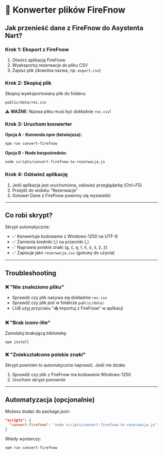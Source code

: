 # 🔄 Konwerter plików FireFnow

## Jak przenieść dane z FireFnow do Asystenta Nart?

### Krok 1: Eksport z FireFnow
1. Otwórz aplikację FireFnow
2. Wyeksportuj rezerwacje do pliku CSV
3. Zapisz plik (dowolna nazwa, np. `export.csv`)

### Krok 2: Skopiuj plik
Skopiuj wyeksportowany plik do folderu:
```
public/data/rez.csv
```

⚠️ **WAŻNE**: Nazwa pliku musi być dokładnie `rez.csv`!

### Krok 3: Uruchom konwerter

**Opcja A - Komenda npm (łatwiejsza):**
```bash
npm run convert-firefnow
```

**Opcja B - Node bezpośrednio:**
```bash
node scripts/convert-firefnow-to-rezerwacja.js
```

### Krok 4: Odśwież aplikację
1. Jeśli aplikacja jest uruchomiona, odśwież przeglądarkę (Ctrl+F5)
2. Przejdź do widoku "Rezerwacje"
3. Gotowe! Dane z FireFnow powinny się wyświetlić

---

## Co robi skrypt?

Skrypt automatycznie:
- ✅ Konwertuje kodowanie z Windows-1250 na UTF-8
- ✅ Zamienia średniki (;) na przecinki (,)
- ✅ Naprawia polskie znaki (ą, ć, ę, ł, ń, ó, ś, ź, ż)
- ✅ Zapisuje jako `rezerwacja.csv` (gotowy do użycia)

---

## Troubleshooting

### ❌ "Nie znaleziono pliku"
- Sprawdź czy plik nazywa się dokładnie `rez.csv`
- Sprawdź czy plik jest w folderze `public/data/`
- LUB użyj przycisku "📥 Importuj z FireFnow" w aplikacji

### ❌ "Brak iconv-lite"
Zainstaluj brakującą bibliotekę:
```bash
npm install
```

### ❌ "Zniekształcone polskie znaki"
Skrypt powinien to automatycznie naprawić. Jeśli nie działa:
1. Sprawdź czy plik z FireFnow ma kodowanie Windows-1250
2. Uruchom skrypt ponownie

---

## Automatyzacja (opcjonalnie)

Możesz dodać do package.json:
```json
"scripts": {
  "convert-firefnow": "node scripts/convert-firefnow-to-rezerwacja.js"
}
```

Wtedy wystarczy:
```bash
npm run convert-firefnow
```

